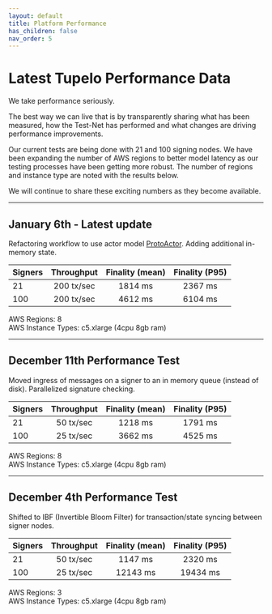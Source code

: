 ```yaml
---
layout: default
title: Platform Performance
has_children: false
nav_order: 5
---
```


# Latest Tupelo Performance Data

We take performance seriously.  

The best way we can live that is by transparently sharing what has been
measured, how the Test-Net has performed and what changes are driving
performance improvements.

Our current tests are being done with 21 and 100 signing nodes.
We have been expanding the number of AWS regions to better model latency as our
testing processes have been getting more robust.  The number of regions and
instance type are noted with the results below.

We will continue to share these exciting numbers as they become available.

***

## January 6th - Latest update
Refactoring workflow to use actor model [ProtoActor](http://proto.actor).
Adding additional in-memory state.

| Signers | Throughput  | Finality (mean)  | Finality (P95)  |
| ------- |:-----------:|:---------:|:---------:|
| 21      | 200 tx/sec   | 1814 ms  | 2367 ms |
| 100     | 200 tx/sec   | 4612 ms  | 6104 ms |

AWS Regions: 8  
AWS Instance Types: c5.xlarge (4cpu 8gb ram)  

***

## December 11th Performance Test

Moved ingress of messages on a signer to an in memory queue (instead of disk).
Parallelized signature checking.

| Signers | Throughput  | Finality (mean)  | Finality (P95)  |
| ------- |:-----------:|:---------:|:---------:|
| 21      | 50 tx/sec   | 1218 ms  | 1791 ms |
| 100     | 25 tx/sec   | 3662 ms  | 4525 ms |

AWS Regions: 8  
AWS Instance Types: c5.xlarge (4cpu 8gb ram)  

***

## December 4th Performance Test

Shifted to IBF (Invertible Bloom Filter) for transaction/state syncing
between signer nodes.

| Signers | Throughput  | Finality (mean)  | Finality (P95)  |
| ------- |:-----------:|:---------:|:---------:|
| 21      | 50 tx/sec   | 1147 ms  | 2320 ms |
| 100     | 25 tx/sec   | 12143 ms  | 19434 ms |

AWS Regions: 3  
AWS Instance Types: c5.xlarge (4cpu 8gb ram)  
